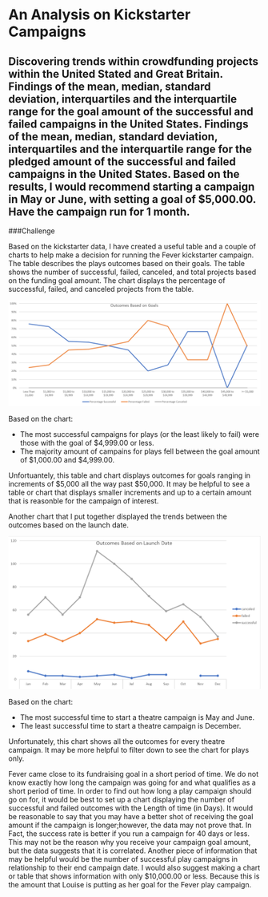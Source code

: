# An Analysis on Kickstarter Campaigns
Discovering trends within crowdfunding projects within the United Stated and Great Britain. 
Findings of the mean, median, standard deviation, interquartiles and the interquartile range for the goal amount of the successful and failed campaigns in the United States.
Findings of the mean, median, standard deviation, interquartiles and the interquartile range for the pledged amount of the successful and failed campaigns in the United States.
Based on the results, I would recommend starting a campaign in May or June, with setting a goal of $5,000.00. Have the campaign run for 1 month. 
---
###Challenge

Based on the kickstarter data, I have created a useful table and a couple of charts to help make a decision for running the Fever kickstarter campaign. The table describes the plays outcomes based on their goals. The table shows the number of successful, failed, canceled, and total projects based on the funding goal amount. The chart displays the percentage of successful, failed, and canceled projects from the table. 

![Outcomes_Based_on_Goals](https://github.com/Daniel-Schroeder15/Kickstarter-analysis/blob/master/Outcomes%20Based%20on%20Goals.png)

Based on the chart:
- The most successful campaigns for plays (or the least likely to fail) were those with the goal of $4,999.00 or less.
- The majority amount of campains for plays fell between the goal amount of $1,000.00 and $4,999.00.

Unfortuantely, this table and chart displays outcomes for goals ranging in increments of $5,000 all the way past $50,000. It may be helpful to see a table or chart that displays smaller increments and up to a certain amount that is reasonble for the campaign of interest. 

Another chart that I put together displayed the trends between the outcomes based on the launch date. 

![Outcomes_Based_on_Launch_Date](https://github.com/Daniel-Schroeder15/Kickstarter-analysis/blob/master/Outcomes%20Based%20on%20Launch%20Date.png)

Based on the chart:
- The most successful time to start a theatre campaign is May and June.
- The least successful time to start a theatre campaign is December. 

Unfortunately, this chart shows all the outcomes for every theatre campaign. It may be more helpful to filter down to see the chart for plays only. 


Fever came close to its fundraising goal in a short period of time. We do not know exactly how long the campaign was going for and what qualifies as a short period of time. In order to find out how long a play campaign should go on for, it would be best to set up a chart displaying the number of successful and failed outcomes with the Length of time (in Days). It would be reasonable to say that you may have a better shot of receiving the goal amount if the campaign is longer;however, the data may not prove that. In Fact, the success rate is better if you run a campaign for 40 days or less. This may not be the reason why you receive your campaign goal amount, but the data suggests that it is correlated.  Another piece of information that may be helpful would be the number of successful play campaigns in relationship to their end campaign date. I would also suggest making a chart or table that shows information with only $10,000.00 or less. Because this is the amount that Louise is putting as her goal for the Fever play campaign.

